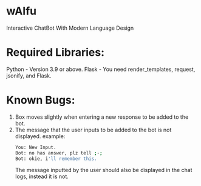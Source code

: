 # wAIfu
Interactive ChatBot With Modern Language Design

# Required Libraries: 

Python - Version 3.9 or above.
Flask - You need render_templates, request, jsonify, and Flask.

# Known Bugs:
1. Box moves slightly when entering a new response to be added to the bot.
2. The message that the user inputs to be added to the bot is not displayed.
   example:
   ```bash
   You: New Input.
   Bot: no has answer, plz tell ;-;
   Bot: okie, i'll remember this.
   ```
   The message inputted by the user should also be displayed in the chat logs, instead it is not.
